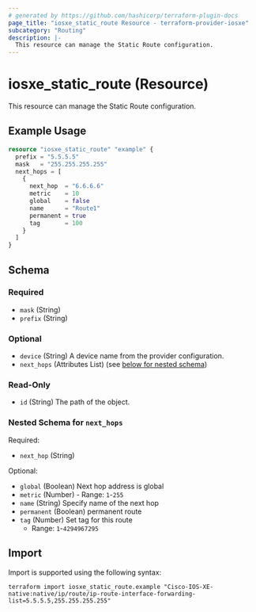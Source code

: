 ```yaml
---
# generated by https://github.com/hashicorp/terraform-plugin-docs
page_title: "iosxe_static_route Resource - terraform-provider-iosxe"
subcategory: "Routing"
description: |-
  This resource can manage the Static Route configuration.
---
```


# iosxe_static_route (Resource)

This resource can manage the Static Route configuration.

## Example Usage

```terraform
resource "iosxe_static_route" "example" {
  prefix = "5.5.5.5"
  mask   = "255.255.255.255"
  next_hops = [
    {
      next_hop  = "6.6.6.6"
      metric    = 10
      global    = false
      name      = "Route1"
      permanent = true
      tag       = 100
    }
  ]
}
```

<!-- schema generated by tfplugindocs -->
## Schema

### Required

- `mask` (String)
- `prefix` (String)

### Optional

- `device` (String) A device name from the provider configuration.
- `next_hops` (Attributes List) (see [below for nested schema](#nestedatt--next_hops))

### Read-Only

- `id` (String) The path of the object.

<a id="nestedatt--next_hops"></a>
### Nested Schema for `next_hops`

Required:

- `next_hop` (String)

Optional:

- `global` (Boolean) Next hop address is global
- `metric` (Number) - Range: `1`-`255`
- `name` (String) Specify name of the next hop
- `permanent` (Boolean) permanent route
- `tag` (Number) Set tag for this route
  - Range: `1`-`4294967295`

## Import

Import is supported using the following syntax:

```shell
terraform import iosxe_static_route.example "Cisco-IOS-XE-native:native/ip/route/ip-route-interface-forwarding-list=5.5.5.5,255.255.255.255"
```
